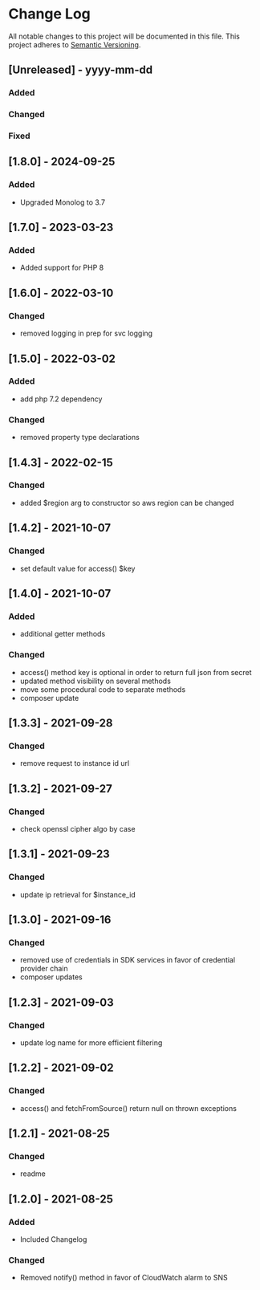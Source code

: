 # Change Log
All notable changes to this project will be documented in this file.
This project adheres to [Semantic Versioning](http://semver.org/).

## [Unreleased] - yyyy-mm-dd
### Added
### Changed
### Fixed

## [1.8.0] - 2024-09-25
### Added
- Upgraded Monolog to 3.7

## [1.7.0] - 2023-03-23
### Added
- Added support for PHP 8

## [1.6.0] - 2022-03-10
### Changed
- removed logging in prep for svc logging

## [1.5.0] - 2022-03-02
### Added
- add php 7.2 dependency
### Changed
- removed property type declarations

## [1.4.3] - 2022-02-15
### Changed
- added $region arg to constructor so aws region can be changed

## [1.4.2] - 2021-10-07
### Changed
- set default value for access() $key

## [1.4.0] - 2021-10-07
### Added
- additional getter methods

### Changed
- access() method key is optional in order to return full json from secret
- updated method visibility on several methods
- move some procedural code to separate methods
- composer update

## [1.3.3] - 2021-09-28
### Changed
- remove request to instance id url 

## [1.3.2] - 2021-09-27
### Changed
- check openssl cipher algo by case

## [1.3.1] - 2021-09-23
### Changed
- update ip retrieval for $instance_id

## [1.3.0] - 2021-09-16
### Changed
- removed use of credentials in SDK services in favor of credential provider chain
- composer updates

## [1.2.3] - 2021-09-03
### Changed
- update log name for more efficient filtering

## [1.2.2] - 2021-09-02
### Changed
- access() and fetchFromSource() return null on thrown exceptions

## [1.2.1] - 2021-08-25
### Changed
- readme

## [1.2.0] - 2021-08-25
### Added
- Included Changelog

### Changed
- Removed notify() method in favor of CloudWatch alarm to SNS